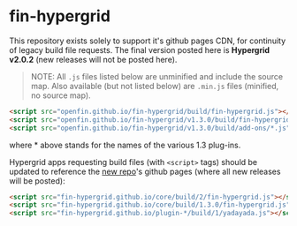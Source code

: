 # fin-hypergrid

This repository exists solely to support it's github pages CDN, for continuity of legacy build file requests. The final version posted here is **Hypergrid v2.0.2** (new releases will not be posted here).

> NOTE: All `.js` files listed below are unminified and include the source map. Also available (but not listed below) are `.min.js` files (minified, no source map).

```html
<script src="openfin.github.io/fin-hypergrid/build/fin-hypergrid.js"></script>
<script src="openfin.github.io/fin-hypergrid/v1.3.0/build/fin-hypergrid.js"></script>
<script src="openfin.github.io/fin-hypergrid/v1.3.0/build/add-ons/*.js"></script>
```
where \* above stands for the names of the various 1.3 plug-ins.

Hypergrid apps requesting build files (with `<script>` tags) should be updated to reference the [new repo](https://github.com/fin-hypergrid)'s github pages (where all new releases will be posted):

```html
<script src="fin-hypergrid.github.io/core/build/2/fin-hypergrid.js"></script>
<script src="fin-hypergrid.github.io/core/build/1.3.0/fin-hypergrid.js"></script>
<script src="fin-hypergrid.github.io/plugin-*/build/1/yadayada.js"></script>
```
